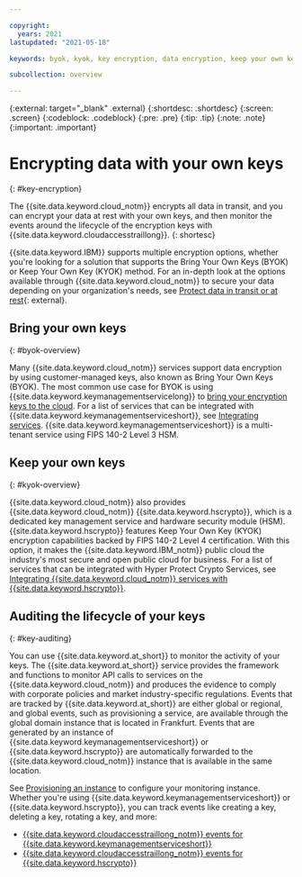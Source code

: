 ```yaml
---

copyright:
  years: 2021
lastupdated: "2021-05-18"

keywords: byok, kyok, key encryption, data encryption, keep your own key, bring your own key

subcollection: overview

---
```


{:external: target="_blank" .external}
{:shortdesc: .shortdesc}
{:screen: .screen}
{:codeblock: .codeblock}
{:pre: .pre}
{:tip: .tip}
{:note: .note}
{:important: .important}

# Encrypting data with your own keys 
{: #key-encryption}

The {{site.data.keyword.cloud_notm}} encrypts all data in transit, and you can encrypt your data at rest with your own keys, and then monitor the events around the lifecycle of the encryption keys with {{site.data.keyword.cloudaccesstraillong}}.
{: shortesc}

{{site.data.keyword.IBM}} supports multiple encryption options, whether you're looking for a solution that supports the Bring Your Own Keys (BYOK) or Keep Your Own Key (KYOK) method. For an in-depth look at the options available through {{site.data.keyword.cloud_notm}} to secure your data depending on your organization's needs, see [Protect data in transit or at rest](https://www.ibm.com/cloud/architecture/architectures/securityArchitecture/security-for-data){: external}.

## Bring your own keys
{: #byok-overview}

Many {{site.data.keyword.cloud_notm}} services support data encryption by using customer-managed keys, also known as Bring Your Own Keys (BYOK). The most common use case for BYOK is using {{site.data.keyword.keymanagementservicelong}} to [bring your encryption keys to the cloud](/docs/key-protect?topic=key-protect-importing-keys). For a list of services that can be integrated with {{site.data.keyword.keymanagementserviceshort}}, see [Integrating services](/docs/key-protect?topic=key-protect-integrate-services). {{site.data.keyword.keymanagementserviceshort}} is a multi-tenant service using FIPS 140-2 Level 3 HSM.

## Keep your own keys
{: #kyok-overview}

{{site.data.keyword.cloud_notm}} also provides {{site.data.keyword.cloud_notm}} {{site.data.keyword.hscrypto}}, which is a dedicated key management service and hardware security module (HSM). {{site.data.keyword.hscrypto}} features Keep Your Own Key (KYOK) encryption capabilities backed by FIPS 140-2 Level 4 certification. With this option, it makes the {{site.data.keyword.IBM_notm}} public cloud the industry's most secure and open public cloud for business. For a list of services that can be integrated with Hyper Protect Crypto Services, see [Integrating {{site.data.keyword.cloud_notm}} services with {{site.data.keyword.hscrypto}}](/docs/hs-crypto?topic=hs-crypto-integrate-services).  

## Auditing the lifecycle of your keys
{: #key-auditing}

You can use {{site.data.keyword.at_short}} to monitor the activity of your keys. The {{site.data.keyword.at_short}} service provides the framework and functions to monitor API calls to services on the {{site.data.keyword.cloud_notm}} and produces the evidence to comply with corporate policies and market industry-specific regulations. Events that are tracked by {{site.data.keyword.at_short}} are either global or regional, and global events, such as provisioning a service, are available through the global domain instance that is located in Frankfurt. Events that are generated by an instance of {{site.data.keyword.keymanagementserviceshort}} or {{site.data.keyword.hscrypto}} are automatically forwarded to the {{site.data.keyword.cloud_notm}} instance that is available in the same location.

See [Provisioning an instance](/docs/activity-tracker?topic=activity-tracker-provision) to configure your monitoring instance. Whether you're using {{site.data.keyword.keymanagementserviceshort}} or {{site.data.keyword.hscrypto}}, you can track events like creating a key, deleting a key, rotating a key, and more:

* [{{site.data.keyword.cloudaccesstraillong_notm}} events for {{site.data.keyword.keymanagementserviceshort}}](/docs/key-protect?topic=key-protect-at-events)
* [{{site.data.keyword.cloudaccesstraillong_notm}} events for {{site.data.keyword.hscrypto}}](/docs/hs-crypto?topic=hs-crypto-at-events)

